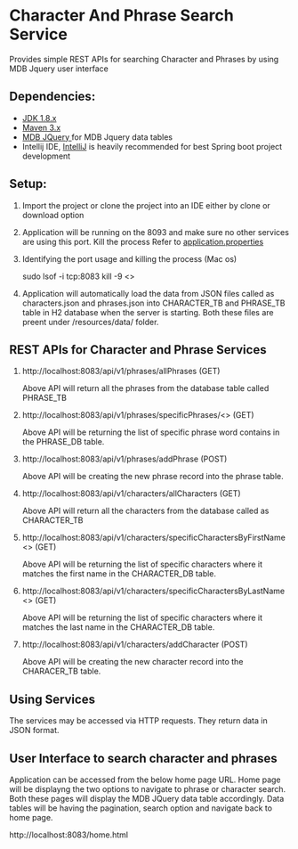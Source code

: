 # Character And Phrase Search Service

Provides simple REST APIs for searching Character and Phrases by using MDB Jquery user interface

## Dependencies:
* [JDK 1.8.x](http://www.oracle.com/technetwork/java/javase/overview/index.html)
* [Maven 3.x](https://maven.apache.org/index.html)
* [MDB JQuery ](https://mdbootstrap.com/docs/jquery/getting-started/download/) for MDB Jquery data tables
* Intellij IDE, [IntelliJ](https://www.jetbrains.com/idea/download/#section=mac) is heavily recommended for best Spring boot project development

## Setup:

1) Import the project or clone the project into an IDE either by clone or download option

2) Application will be running on the 8093 and make sure no other services are using this port. Kill the process Refer to [application.properties](resources/application.properties)    

3) Identifying the port usage and killing the process (Mac os)

    sudo lsof -i tcp:8083
    kill -9 <<Process ID>>   
    
4) Application will automatically load the data from JSON files called as characters.json and phrases.json into CHARACTER_TB and PHRASE_TB table in H2 database when the server is starting. Both these files are preent under /resources/data/ folder.

## REST APIs for Character and Phrase Services 

1. http://localhost:8083/api/v1/phrases/allPhrases (GET)
   
   Above API will return all the phrases from the database table called PHRASE_TB
 
2. http://localhost:8083/api/v1/phrases/specificPhrases/<<Phrase Word>> (GET)

   Above API will be returning the list of specific phrase word contains in the PHRASE_DB table.

3. http://localhost:8083/api/v1/phrases/addPhrase  (POST)

   Above API will be creating the new phrase record into the phrase table.
   
4. http://localhost:8083/api/v1/characters/allCharacters (GET)
   
   Above API will return all the characters from the database called as CHARACTER_TB
 
5. http://localhost:8083/api/v1/characters/specificCharactersByFirstName<<FirstName>>  (GET)

   Above API will be returning the list of specific characters where it matches the first name in the CHARACTER_DB table.

6. http://localhost:8083/api/v1/characters/specificCharactersByLastName<<LastName>>  (GET)

   Above API will be returning the list of specific characters where it matches the last name in the CHARACTER_DB table.

7. http://localhost:8083/api/v1/characters/addCharacter  (POST)

   Above API will be creating the new character record into the CHARACER_TB table.

## Using Services
The services may be accessed via HTTP requests. They return data in JSON format.

## User Interface to search character and phrases

Application can be accessed from the below home page URL. Home page will be displayng the two options to navigate to phrase or character search. Both these pages will display the MDB JQuery data table accordingly. Data tables will be having the pagination, search option and navigate back to home page.

http://localhost:8083/home.html






